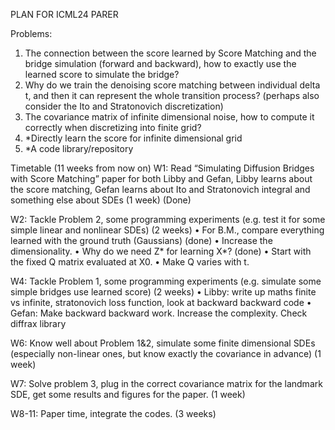 PLAN FOR ICML24 PARER

Problems:
1.	The connection between the score learned by Score Matching and the bridge simulation (forward and backward), how to exactly use the learned score to simulate the bridge?
2.	Why do we train the denoising score matching between individual delta t, and then it can represent the whole transition process? (perhaps also consider the Ito and Stratonovich discretization)
3.	The covariance matrix of infinite dimensional noise, how to compute it correctly when discretizing into finite grid?
4.	*Directly learn the score for infinite dimensional grid
5.	*A code library/repository 

Timetable (11 weeks from now on)
W1: Read “Simulating Diffusion Bridges with Score Matching” paper for both Libby and Gefan, Libby learns about the score matching, Gefan learns about Ito and Stratonovich integral and something else about SDEs (1 week) (Done)

W2: Tackle Problem 2, some programming experiments (e.g. test it for some simple linear and nonlinear SDEs) (2 weeks)
•	For B.M., compare everything learned with the ground truth (Gaussians) (done)
•	Increase the dimensionality. 
•	Why do we need Z* for learning X*? (done)
•	Start with the fixed Q matrix evaluated at X0.
•	Make Q varies with t.

W4: Tackle Problem 1, some programming experiments (e.g. simulate some simple bridges use learned score) (2 weeks)
•	Libby: write up maths finite vs infinite, stratonovich loss function, look at backward backward code
•	Gefan: Make backward backward work. Increase the complexity. Check diffrax library

W6: Know well about Problem 1&2, simulate some finite dimensional SDEs (especially non-linear ones, but know exactly the covariance in advance) (1 week)

W7: Solve problem 3, plug in the correct covariance matrix for the landmark SDE, get some results and figures for the paper. (1 week)

W8-11: Paper time, integrate the codes. (3 weeks)
